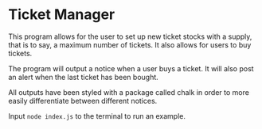 # Ticket Manager

This program allows for the user to set up new ticket stocks with a supply,
that is to say, a maximum number of tickets. It also allows for users to buy
tickets.

The program will output a notice when a user buys a ticket. It will also
post an alert when the last ticket has been bought.

All outputs have been styled with a package called chalk in order to more
easily differentiate between different notices.

Input `node index.js` to the terminal to run an example.
